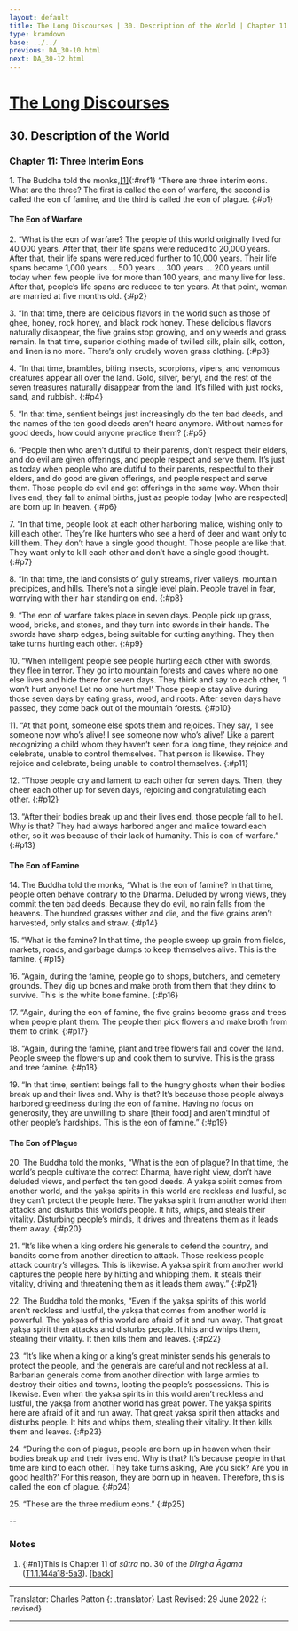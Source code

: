 ```yaml
---
layout: default
title: The Long Discourses | 30. Description of the World | Chapter 11. Three Interim Eons
type: kramdown
base: ../../
previous: DA_30-10.html
next: DA_30-12.html
---
```


# [The Long Discourses](index.html)
## 30. Description of the World
### Chapter 11: Three Interim Eons

1\. The Buddha told the monks,[\[1\]](#n1){:#ref1} “There are three interim eons. What are the three? The first is called the eon of warfare, the second is called the eon of famine, and the third is called the eon of plague.
{:#p1}

#### The Eon of Warfare

2\. “What is the eon of warfare? The people of this world originally lived for 40,000 years. After that, their life spans were reduced to 20,000 years. After that, their life spans were reduced further to 10,000 years. Their life spans became 1,000 years … 500 years … 300 years … 200 years until today when few people live for more than 100 years, and many live for less. After that, people’s life spans are reduced to ten years. At that point, woman are married at five months old.
{:#p2}

3\. “In that time, there are delicious flavors in the world such as those of ghee, honey, rock honey, and black rock honey. These delicious flavors naturally disappear, the five grains stop growing, and only weeds and grass remain. In that time, superior clothing made of twilled silk, plain silk, cotton, and linen is no more. There’s only crudely woven grass clothing.
{:#p3}

4\. “In that time, brambles, biting insects, scorpions, vipers, and venomous creatures appear all over the land. Gold, silver, beryl, and the rest of the seven treasures naturally disappear from the land. It’s filled with just rocks, sand, and rubbish.
{:#p4}

5\. “In that time, sentient beings just increasingly do the ten bad deeds, and the names of the ten good deeds aren’t heard anymore. Without names for good deeds, how could anyone practice them?
{:#p5}

6\. “People then who aren’t dutiful to their parents, don’t respect their elders, and do evil are given offerings, and people respect and serve them. It’s just as today when people who are dutiful to their parents, respectful to their elders, and do good are given offerings, and people respect and serve them. Those people do evil and get offerings in the same way. When their lives end, they fall to animal births, just as people today [who are respected] are born up in heaven.
{:#p6}

7\. “In that time, people look at each other harboring malice, wishing only to kill each other. They’re like hunters who see a herd of deer and want only to kill them. They don’t have a single good thought. Those people are like that. They want only to kill each other and don’t have a single good thought.
{:#p7}

8\. “In that time, the land consists of gully streams, river valleys, mountain precipices, and hills. There’s not a single level plain. People travel in fear, worrying with their hair standing on end.
{:#p8}

9\. “The eon of warfare takes place in seven days. People pick up grass, wood, bricks, and stones, and they turn into swords in their hands. The swords have sharp edges, being suitable for cutting anything. They then take turns hurting each other.
{:#p9}

10\. “When intelligent people see people hurting each other with swords, they flee in terror. They go into mountain forests and caves where no one else lives and hide there for seven days. They think and say to each other, ‘I won’t hurt anyone! Let no one hurt me!’ Those people stay alive during those seven days by eating grass, wood, and roots. After seven days have passed, they come back out of the mountain forests.
{:#p10}

11\. “At that point, someone else spots them and rejoices. They say, ‘I see someone now who’s alive! I see someone now who’s alive!’ Like a parent recognizing a child whom they haven’t seen for a long time, they rejoice and celebrate, unable to control themselves. That person is likewise. They rejoice and celebrate, being unable to control themselves.
{:#p11}

12\. “Those people cry and lament to each other for seven days. Then, they cheer each other up for seven days, rejoicing and congratulating each other.
{:#p12}

13\. “After their bodies break up and their lives end, those people fall to hell. Why is that? They had always harbored anger and malice toward each other, so it was because of their lack of humanity. This is eon of warfare.”
{:#p13}

#### The Eon of Famine

14\. The Buddha told the monks, “What is the eon of famine? In that time, people often behave contrary to the Dharma. Deluded by wrong views, they commit the ten bad deeds. Because they do evil, no rain falls from the heavens. The hundred grasses wither and die, and the five grains aren’t harvested, only stalks and straw.
{:#p14}

15\. “What is the famine? In that time, the people sweep up grain from fields, markets, roads, and garbage dumps to keep themselves alive. This is the famine.
{:#p15}

16\. “Again, during the famine, people go to shops, butchers, and cemetery grounds. They dig up bones and make broth from them that they drink to survive. This is the white bone famine.
{:#p16}

17\. “Again, during the eon of famine, the five grains become grass and trees when people plant them. The people then pick flowers and make broth from them to drink.
{:#p17}

18\. “Again, during the famine, plant and tree flowers fall and cover the land. People sweep the flowers up and cook them to survive. This is the grass and tree famine.
{:#p18}

19\. “In that time, sentient beings fall to the hungry ghosts when their bodies break up and their lives end. Why is that? It’s because those people always harbored greediness during the eon of famine. Having no focus on generosity, they are unwilling to share [their food] and aren’t mindful of other people’s hardships. This is the eon of famine.”
{:#p19}

#### The Eon of Plague

20\. The Buddha told the monks, “What is the eon of plague? In that time, the world’s people cultivate the correct Dharma, have right view, don’t have deluded views, and perfect the ten good deeds. A yakṣa spirit comes from another world, and the yakṣa spirits in this world are reckless and lustful, so they can’t protect the people here. The yakṣa spirit from another world then attacks and disturbs this world’s people. It hits, whips, and steals their vitality. Disturbing people’s minds, it drives and threatens them as it leads them away.
{:#p20}

21\. “It’s like when a king orders his generals to defend the country, and bandits come from another direction to attack. Those reckless people attack country’s villages. This is likewise. A yakṣa spirit from another world captures the people here by hitting and whipping them. It steals their vitality, driving and threatening them as it leads them away.”
{:#p21}

22\. The Buddha told the monks, “Even if the yakṣa spirits of this world aren’t reckless and lustful, the yakṣa that comes from another world is powerful. The yakṣas of this world are afraid of it and run away. That great yakṣa spirit then attacks and disturbs people. It hits and whips them, stealing their vitality. It then kills them and leaves.
{:#p22}

23\. “It’s like when a king or a king’s great minister sends his generals to protect the people, and the generals are careful and not reckless at all. Barbarian generals come from another direction with large armies to destroy their cities and towns, looting the people’s possessions. This is likewise. Even when the yakṣa spirits in this world aren’t reckless and lustful, the yakṣa from another world has great power. The yakṣa spirits here are afraid of it and run away. That great yakṣa spirit then attacks and disturbs people. It hits and whips them, stealing their vitality. It then kills them and leaves.
{:#p23}

24\. “During the eon of plague, people are born up in heaven when their bodies break up and their lives end. Why is that? It’s because people in that time are kind to each other. They take turns asking, ‘Are you sick? Are you in good health?’ For this reason, they are born up in heaven. Therefore, this is called the eon of plague.
{:#p24}

25\. “These are the three medium eons.”
{:#p25}

--

### Notes

1. {:#n1}This is Chapter 11 of <em>sūtra</em> no. 30 of the <cite>Dīrgha Āgama</cite> (<a href="https://cbetaonline.dila.edu.tw/zh/T01n0001_p0144a18" target="_blank">T1.1.144a18-5a3</a>). [\[back\]](#ref1)

---

Translator: Charles Patton
{: .translator}
Last Revised: 29 June 2022
{: .revised}

---